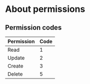 # About permissions

## Permission codes

|Permission|Code|
|---|---|
| Read | 1|
| Update | 2|
| Create | 3|
| Delete | 5|
